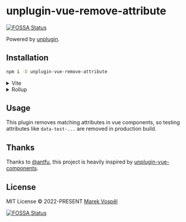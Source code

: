 # unplugin-vue-remove-attribute
[![FOSSA Status](https://app.fossa.com/api/projects/git%2Bgithub.com%2Fmarekvospel%2Funplugin-vue-remove-attribute.svg?type=shield)](https://app.fossa.com/projects/git%2Bgithub.com%2Fmarekvospel%2Funplugin-vue-remove-attribute?ref=badge_shield)


Powered by <a href="https://github.com/unjs/unplugin">unplugin</a>.

## Installation

```bash
npm i -D unplugin-vue-remove-attribute
```

<details>
<summary>Vite</summary>

```ts
// vite.config.ts
import RemoveAttributes from 'unplugin-vue-remove-attribute/vite'

export default defineConfig({
  plugins: [
    RemoveAttributes({ /* options */ })
  ]
})
```
</details>

<details>
<summary>Rollup</summary>

```ts
// rollup.config.js
import RemoveAttributes from 'unplugin-vue-remove-attribute/rollup'

export default {
  plugins: [
    RemoveAttributes({ /* options */ })
  ]
}
```
</details>

## Usage

This plugin removes matching attributes in vue components, so testing attributes like `data-test-...` are removed in production build.

## Thanks

Thanks to [@antfu](https://github.com/antfu), this project is heavily inspired by [unplugin-vue-components](https://github.com/antfu/unplugin-vue-components).

## License

MIT License © 2022-PRESENT [Marek Vospěl](https://github.com/marekvospel)


[![FOSSA Status](https://app.fossa.com/api/projects/git%2Bgithub.com%2Fmarekvospel%2Funplugin-vue-remove-attribute.svg?type=large)](https://app.fossa.com/projects/git%2Bgithub.com%2Fmarekvospel%2Funplugin-vue-remove-attribute?ref=badge_large)